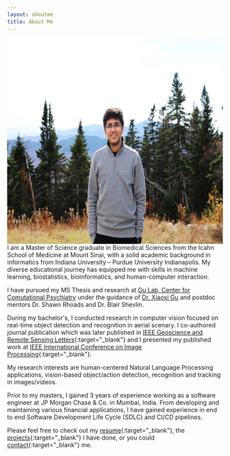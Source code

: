```yaml
---
layout: aboutme
title: About Me
---
```


<p class="full-width no-margin"><img src="/pic001.jpg" style="width:45rem;height:30rem;" align="left"/></p><br><br><br><br><br><br><br><br><br><br><br><br><br><br><br><br><br><br><br><br><br>

I am a Master of Science graduate in Biomedical Sciences from the Icahn School of Medicine at Mount Sinai, with a solid academic background in informatics from Indiana University – Purdue University Indianapolis. My diverse educational journey has equipped me with skills in machine learning, biostatistics, bioinformatics, and human-computer interaction. 

I have pursued my MS Thesis and research at [Gu Lab, Center for Comutational Psychiatry](https://www.neurocpu.org/) under the guidance of [Dr. Xiaosi Gu](https://profiles.icahn.mssm.edu/xiaosi-gu?pk_vid=b3874027cb494c101721417624946926) and postdoc mentors Dr. Shawn Rhoads and Dr. Blair Shevlin. 

During my bachelor's, I conducted research in computer vision focused on real-time object detection and recognition in aerial scenary. I co-authored journal publication which was later published in [IEEE Geoscience and Remote Sensing Letters](https://ieeexplore.ieee.org/document/8755462){:target="_blank"} and I presented my published work at [IEEE International Conference on Image Processing](https://ieeexplore.ieee.org/document/8803262){:target="_blank"}.

My research interests are human-centered Natural Language Processing applications, vision-based object/action detection, recognition and tracking in images/videos.

Prior to my masters, I gained 3 years of experience working as a software engineer at JP Morgan Chase & Co. in Mumbai, India. From developing and maintaining various financial applications, I have gained experience in end to end Software Development Life Cycle (SDLC) and CI/CD pipelines. 

Please feel free to check out my [resume](https://drive.google.com/file/d/1xicdDNRinuLs39hC4ovnJXvNmWhltcEu/view){:target="_blank"}, the [projects](https://mbshah3.github.io/Projects){:target="_blank"} I have done, or you could [contact](https://mbshah3.github.io/Contact){:target="_blank"}  me.

